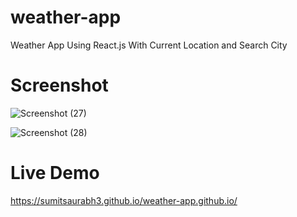# weather-app
Weather App Using React.js With Current Location and Search City

# Screenshot

![Screenshot (27)](https://user-images.githubusercontent.com/89032579/233763691-89e934ec-d88c-4f86-ac39-6228f310e62a.png)


![Screenshot (28)](https://user-images.githubusercontent.com/89032579/233763663-3385d406-1959-4f8a-9c6b-b2610181bad3.png)




# Live Demo 

https://sumitsaurabh3.github.io/weather-app.github.io/
